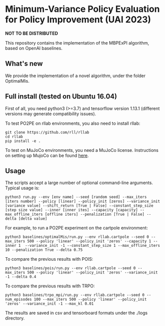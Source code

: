 # Minimum-Variance Policy Evaluation for Policy Improvement (UAI 2023)

**NOT TO BE DISTRIBUTED**

This repository contains the implementation of the MBPExPI algorithm, based on OpenAI baselines.

## What's new

We provide the implementation of a novel algorithm, under the folder OptimalMis.

## Full install (tested on Ubuntu 16.04)

First of all, you need python3 (>=3.7) and tensorflow version 1.13.1 (different versions may generate compatibility issues).

To test PO2PE on rllab environments, you also need to install rllab:

```
git clone https://github.com/rll/rllab
cd rllab
pip install -e .
```

To test on MuJoCo environments, you need a MuJoCo license. Instructions on setting up MujoCo can be found [here](https://github.com/openai/mujoco-py).

## Usage

The scripts accept a large number of optional command-line arguments. Typical usage is:

```
python3 run.py --env [env name] --seed [random seed] --max_iters [iters number] --policy [linear] --policy_init [zeros] --variance_init [variance value] --shift_return [True | False] --constant_step_size [step size value] --inner [inner ites] --capacity [capacity] --max_offline_iters [offline iters] --penalization [True | False] --delta [delta value]
```

For example, to run a PO2PE experiment on the cartpole environment:

```
python3 baselines/optimalMis/run.py --env rllab.cartpole --seed 0 --max_iters 500 --policy 'linear' --policy_init 'zeros' --capacity 1 --inner 1  --variance_init -1 --constant_step_size 1 --max_offline_iters 10 --penalization True --delta 0.75
```

To compare the previous results with POIS:

```
python3 baselines/pois/run.py --env rllab.cartpole --seed 0 --max_iters 500 --policy 'linear' --policy_init 'zeros' --variance_init -1 --delta 0.4
```

To compare the previous results with TRPO:

```
python3 baselines/trpo_mpi/run.py --env rllab.cartpole --seed 0 --num_episodes 100 --max_iters 500 --policy 'linear' --policy_init 'zeros' --variance_init -1 --max_kl 0.01
```

The results are saved in csv and tensorboard formats under the ./logs directory.
